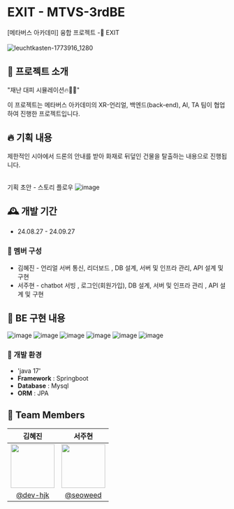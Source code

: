 # EXIT - MTVS-3rdBE
[메타버스 아카데미] 융합 프로젝트 -🚨 EXIT <br><br>
![leuchtkasten-1773916_1280](https://github.com/user-attachments/assets/1d65d034-d3ab-43d0-9f6a-58ce18d717bb)

## 💫 프로젝트 소개 ##
"재난 대피 시뮬레이션🔥🧯🚀" <p>
이 프로젝트는 메타버스 아카데미의 XR-언리얼, 백엔드(back-end), AI, TA 팀이 협업하여 진행한 프로젝트입니다. <br>


## 🔥 기획 내용 ##
제한적인 시야에서 드론의 안내를 받아 화재로 뒤덮인 건물을 탈출하는 내용으로 진행됩니다.<p><br>
기획 초안 - 스토리 플로우
![image](https://github.com/user-attachments/assets/3853d3cf-71a8-4d3b-b33d-d6669d72106f)


## 🕰️ 개발 기간 
* 24.08.27 - 24.09.27

### 🐣 멤버 구성 
- 김혜진 - 언리얼 서버 통신,  리더보드 , DB 설계, 서버 및 인프라 관리, API 설계 및 구현
- 서주현 - chatbot 서빙 , 로그인(회원가입), DB 설계, 서버 및 인프라 관리 , API 설계 및 구현

## 🚀 BE 구현 내용 
![image](https://github.com/user-attachments/assets/5f1f94f6-85c2-409a-8cac-e66421c70e18)
![image](https://github.com/user-attachments/assets/5ab21d33-f86e-4f7d-a447-b7a8cf259bf6)
![image](https://github.com/user-attachments/assets/675983cf-43cf-4644-9cb3-8bb8a1f740bc)
![image](https://github.com/user-attachments/assets/60e4db6d-3586-4a68-89c2-31fa654f0adb)
![image](https://github.com/user-attachments/assets/c2b1f66d-d344-4550-ba10-229aface723a)
![image](https://github.com/user-attachments/assets/1c8e3f22-568a-41e8-91c4-c8b3c8b7e1d7)



### 📢 개발 환경
- 'java 17'
- **Framework** : Springboot
- **Database** : Mysql 
- **ORM** : JPA

## :busts_in_silhouette: Team Members ##

|                                               김혜진                                              |                                               서주현                                               |                                           
|:-----------------------------------------------------------------------------------------------:|:-----------------------------------------------------------------------------------------------:  |
| <img src = "https://avatars.githubusercontent.com/u/173024446?v=4" width = "100" height = "100"> | <img src = "https://avatars.githubusercontent.com/u/129758184?v=4" width = "100" height = "100"> |
|                            [@dev-hjk](https://github.com/dev-hjk)                               |                           [@seoweed](https://github.com/seoweed)                                  |
